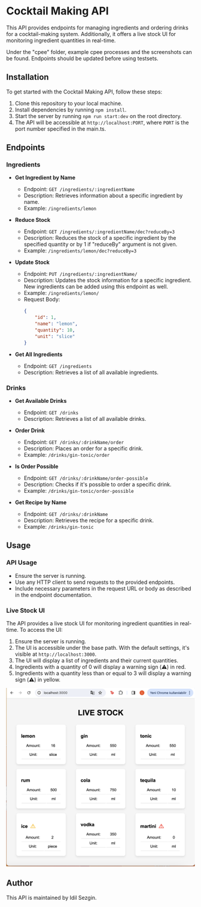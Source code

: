 # Cocktail Making API

This API provides endpoints for managing ingredients and ordering drinks for a cocktail-making system. Additionally, it offers a live stock UI for monitoring ingredient quantities in real-time.

Under the "cpee" folder, example cpee processes and the screenshots can be found. Endpoints should be updated before using testsets.

## Installation

To get started with the Cocktail Making API, follow these steps:

1. Clone this repository to your local machine.
2. Install dependencies by running `npm install`.
3. Start the server by running `npm run start:dev` on the root directory.
4. The API will be accessible at `http://localhost:PORT`, where `PORT` is the port number specified in the main.ts.

## Endpoints

### Ingredients

- **Get Ingredient by Name**
  - Endpoint: `GET /ingredients/:ingredientName`
  - Description: Retrieves information about a specific ingredient by name.
  - Example: `/ingredients/lemon`

- **Reduce Stock**
  - Endpoint: `GET /ingredients/:ingredientName/dec?reduceBy=3`
  - Description: Reduces the stock of a specific ingredient by the specified quantity or by 1 if "reduceBy" argument is not given.
  - Example: `/ingredients/lemon/dec?reduceBy=3`

- **Update Stock**
  - Endpoint: `PUT /ingredients/:ingredientName/`
  - Description: Updates the stock information for a specific ingredient. New ingredients can be added using this endpoint as well.
  - Example: `/ingredients/lemon/`
  - Request Body:
    ```json
    {
        "id": 1,
        "name": "lemon",
        "quantity": 10,
        "unit": "slice"
    }
    ```

- **Get All Ingredients**
  - Endpoint: `GET /ingredients`
  - Description: Retrieves a list of all available ingredients.

### Drinks

- **Get Available Drinks**
  - Endpoint: `GET /drinks`
  - Description: Retrieves a list of all available drinks.

- **Order Drink**
  - Endpoint: `GET /drinks/:drinkName/order`
  - Description: Places an order for a specific drink.
  - Example: `/drinks/gin-tonic/order`

- **Is Order Possible**
  - Endpoint: `GET /drinks/:drinkName/order-possible`
  - Description: Checks if it's possible to order a specific drink.
  - Example: `/drinks/gin-tonic/order-possible`

- **Get Recipe by Name**
  - Endpoint: `GET /drinks/:drinkName`
  - Description: Retrieves the recipe for a specific drink.
  - Example: `/drinks/gin-tonic`

## Usage

### API Usage

- Ensure the server is running.
- Use any HTTP client to send requests to the provided endpoints.
- Include necessary parameters in the request URL or body as described in the endpoint documentation.

### Live Stock UI

The API provides a live stock UI for monitoring ingredient quantities in real-time. To access the UI:

1. Ensure the server is running.
2. The UI is accessible under the base path. With the default settings, it's visible at `http://localhost:3000`.
3. The UI will display a list of ingredients and their current quantities.
4. Ingredients with a quantity of 0 will display a warning sign (⚠️) in red.
5. Ingredients with a quantity less than or equal to 3 will display a warning sign (⚠️) in yellow.

![Live Stock UI](src/ui/ss-live-stock.png)

## Author

This API is maintained by Idil Sezgin.
